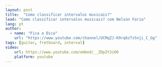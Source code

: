 ```yaml
---
layout: post
title:  "Como classificar intervalos musicais?"
lead: "Como classificar intervalos musicais? com Nelson Faria"
lang: pt
author:
  - name: "Fica a Dica"
    url: "https://www.youtube.com/channel/UCMqZJ-K9rq6zfzSnji_C_Gg"
tags: [guitar, fretboard, interval]
video:
    url: https://www.youtube.com/embed/__ZDpZt3iO0
    platform: youtube
---
```

